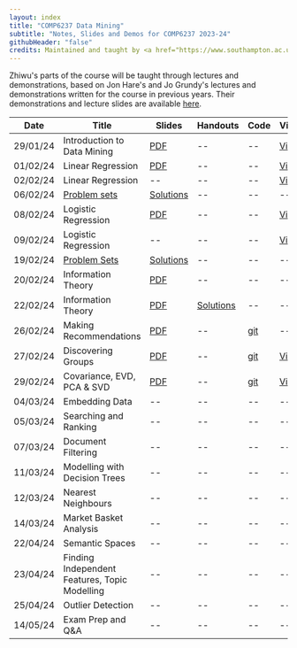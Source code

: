 ```yaml
---
layout: index
title: "COMP6237 Data Mining"
subtitle: "Notes, Slides and Demos for COMP6237 2023-24"
githubHeader: "false"
credits: Maintained and taught by <a href="https://www.southampton.ac.uk/people/62bxzm/doctor-zhiwu-huang">Dr Zhiwu Huang</a>
---
```



Zhiwu's parts of the course will be taught through lectures and demonstrations, based on Jon Hare's and Jo Grundy's lectures and demonstrations written for the course in previous years. Their demonstrations and lecture slides are available [here](jon.html).

<!--
The launcher program that opens when you launch the jar is self explanatory, but once you've selected a presentation or demo you can make it full screen by pressing "f" (press again to exit). For the presentations you can use the left and right arrow keys to navigate. Note that on some of the interactive slides, you might need to click on the slide background for the arrow keys to work if you clicked on any controls other than buttons. 
-->


Date     | Title        | Slides                             | Handouts  | Code  | Video |
---------| ------------ | ---------------------------------- | --------- | ----- | ----- |
29/01/24 | Introduction to Data Mining | [PDF](./lectures/pdf/00_Intro_Markus.pdf) | -- | -- | [Video](https://southampton.cloud.panopto.eu/Panopto/Pages/Viewer.aspx?id=11fbdc58-e857-432b-9966-b10600948d8f) |
01/02/24 | Linear Regression | [PDF](./lectures/pdf/LinearRegression.pdf) | -- | -- | [Video](https://southampton.cloud.panopto.eu/Panopto/Pages/Viewer.aspx?id=e30a9080-dd4d-4c06-818f-b10900a5cfb8)|
02/02/24 | Linear Regression | -- | -- | -- | [Video](https://southampton.cloud.panopto.eu/Panopto/Pages/Viewer.aspx?id=ca064b16-ea2e-44d7-b594-b10a00d6b7b1) |
06/02/24 | [Problem sets](./lectures/pdf/exercise1.pdf) | [Solutions](./lectures/pdf/exercise1_sol.pdf) | -- | -- | -- |
08/02/24 | Logistic Regression | [PDF](./lectures/pdf/LogisticRegression.pdf) | -- | -- | [Video](https://southampton.cloud.panopto.eu/Panopto/Pages/Viewer.aspx?id=aa1bda93-293c-4ef3-ae9b-b11000a50487) |
09/02/24 | Logistic Regression | -- | -- | -- | [Video](https://southampton.cloud.panopto.eu/Panopto/Pages/Viewer.aspx?id=a513ebef-bde3-403d-967b-b11100d67925) |
19/02/24 | [Problem Sets](./lectures/pdf/exercise2.pdf) | [Solutions](./lectures/pdf/exercise2_sol.pdf) | -- | -- | -- |
20/02/24 | Information Theory | [PDF](./lectures/pdf/Information.pdf) | -- | -- | -- |
22/02/24 | Information Theory | [PDF](./lectures/pdf/Information.pdf) | [Solutions](./lectures/pdf/exercise3_sol.pdf) | -- | -- |
26/02/24  | Making Recommendations | [PDF](./lectures/pdf/01_recommendion_systems_ZH.pdf) | -- | [git](https://github.com/zhiwu-huang/COMP6237-Data-Mining-Demo-Code/blob/master/02_recommender.ipynb) | -- |
27/02/24  | Discovering Groups | [PDF](./lectures/pdf/02_discovering_groups_ZH.pdf) | -- | [git](https://github.com/zhiwu-huang/COMP6237-Data-Mining-Demo-Code/blob/master/03_clusterings_toys.ipynb) | [Video](https://southampton.cloud.panopto.eu/Panopto/Pages/Viewer.aspx?id=ea94084f-367f-4892-9103-b122009428a5) |
29/02/24  | Covariance, EVD, PCA & SVD | [PDF](./lectures/pdf/03_covariance_ZH.pdf) | -- | [git](https://github.com/zhiwu-huang/COMP6237-Data-Mining-Demo-Code/blob/master/04_covariance.ipynb) | [Video](https://southampton.cloud.panopto.eu/Panopto/Pages/Viewer.aspx?id=3bc8088c-2762-43c8-81fc-b12500b57b25) |
04/03/24  | Embedding Data | -- | -- | -- | -- |
05/03/24  | Searching and Ranking | -- | -- | -- | -- |
07/03/24   | Document Filtering  | -- | -- | -- | -- |
11/03/24   | Modelling with Decision Trees | -- | -- | -- | -- |
12/03/24   | Nearest Neighbours | -- | -- | -- | -- |
14/03/24  | Market Basket Analysis | -- | -- | -- | -- |
22/04/24  | Semantic Spaces | -- | -- | -- | -- |
23/04/24  | Finding Independent Features, Topic Modelling | -- | -- | -- | -- |
25/04/24  | Outlier Detection | -- | -- | -- | -- |
14/05/24  | Exam Prep and Q&A |  -- | -- | -- | -- |

